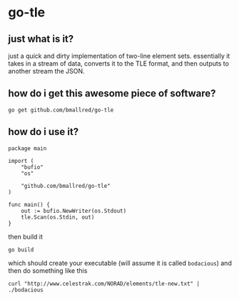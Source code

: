 go-tle
======

just what is it?
----------------

just a quick and dirty implementation of two-line element sets. essentially it takes in a stream of
data, converts it to the TLE format, and then outputs to another stream the JSON.

how do i get this awesome piece of software?
--------------------------------------------

`go get github.com/bmallred/go-tle`

how do i use it?
----------------

```
package main

import (
	"bufio"
	"os"

	"github.com/bmallred/go-tle"
)

func main() {
	out := bufio.NewWriter(os.Stdout)
	tle.Scan(os.Stdin, out)
}
```

then build it

`go build`

which should create your executable (will assume it is called `bodacious`) and then do something
like this

```
curl "http://www.celestrak.com/NORAD/elements/tle-new.txt" | ./bodacious
```
